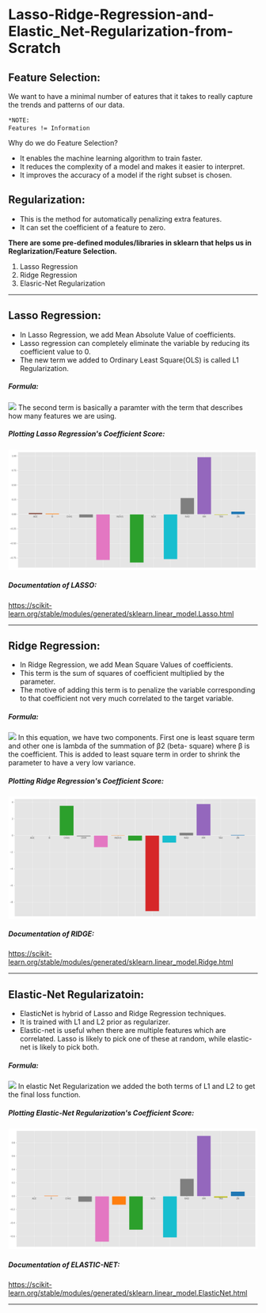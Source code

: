 # Lasso-Ridge-Regression-and-Elastic_Net-Regularization-from-Scratch
## Feature Selection:
We want to have a minimal number of eatures that it takes to really capture the trends and patterns of our data.

```
*NOTE:
Features != Information
```
Why do we do Feature Selection?
- It enables the machine learning algorithm to train faster. 
- It reduces the complexity of a model and makes it easier to interpret. 
- It improves the accuracy of a model if the right subset is chosen.

## Regularization:
- This is the method for automatically penalizing extra features.
- It can set the coefficient of a feature to zero.

**There are some pre-defined modules/libraries in sklearn that helps us in Reglarization/Feature Selection.**
1. Lasso Regression
2. Ridge Regression
3. Elasric-Net Regularization

<hr> </hr>

## Lasso Regression:
- In Lasso Regression, we add Mean Absolute Value of coefficients.
- Lasso regression can completely eliminate the variable by reducing its coefficient value to 0.
- The new term we added to Ordinary Least Square(OLS) is called L1 Regularization.
##### **Formula:**
<img src="https://www.analyticsvidhya.com/wp-content/uploads/2015/08/Lasso.png">
The second term is basically a paramter with the term that describes how many features we are using. 

##### **Plotting Lasso Regression's Coefficient Score:**
<img src="https://github.com/geekquad/Lasso-Ridge-Regression-and-Elastic_Net-Regularization-from-Scratch/blob/master/lasso_coef.png">

##### **Documentation of LASSO:**
<a href="https://scikit-learn.org/stable/modules/generated/sklearn.linear_model.Lasso.html"> https://scikit-learn.org/stable/modules/generated/sklearn.linear_model.Lasso.html </a>
<hr> </hr>

## Ridge Regression:
- In Ridge Regression, we add Mean Square Values of coefficients.
- This term is the sum of squares of coefficient multiplied by the parameter.
- The motive of adding this term is to penalize the variable corresponding to that coefficient not very much correlated to the target variable.
##### **Formula:**
<img src="https://www.analyticsvidhya.com/wp-content/uploads/2015/08/Ridge2.png">
In this equation, we have two components. First one is least square term and other one is lambda of the summation of β2 (beta- square) where β is the coefficient. This is added to least square term in order to shrink the parameter to have a very low variance.


##### **Plotting Ridge Regression's Coefficient Score:**
<img src="https://github.com/geekquad/Lasso-Ridge-Regression-and-Elastic_Net-Regularization-from-Scratch/blob/master/ridge_coef.png">

##### **Documentation of RIDGE:**
<a href="https://scikit-learn.org/stable/modules/generated/sklearn.linear_model.Ridge.html"> https://scikit-learn.org/stable/modules/generated/sklearn.linear_model.Ridge.html </a>
<hr> </hr>

## Elastic-Net Regularizatoin:
- ElasticNet is hybrid of Lasso and Ridge Regression techniques. 
- It is trained with L1 and L2 prior as regularizer. 
- Elastic-net is useful when there are multiple features which are correlated. Lasso is likely to pick one of these at random, while elastic-net is likely to pick both.

##### **Formula:**
<img src="https://www.analyticsvidhya.com/wp-content/uploads/2015/08/Elastic_Net.png">
In elastic Net Regularization we added the both terms of L1 and L2 to get the final loss function.

##### **Plotting Elastic-Net Regularization's Coefficient Score:** 
<img src="https://github.com/geekquad/Lasso-Ridge-Regression-and-Elastic_Net-Regularization-from-Scratch/blob/master/enet_coef.png">

##### **Documentation of ELASTIC-NET:**
<a href="https://scikit-learn.org/stable/modules/generated/sklearn.linear_model.ElasticNet.html"> https://scikit-learn.org/stable/modules/generated/sklearn.linear_model.ElasticNet.html</a>

<hr> </hr>
